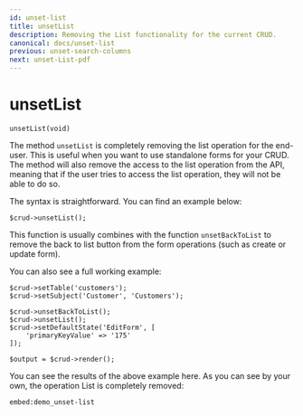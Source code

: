 ```yaml
---
id: unset-list
title: unsetList
description: Removing the List functionality for the current CRUD. 
canonical: docs/unset-list
previous: unset-search-columns
next: unset-List-pdf
---
```


# unsetList

<pre><code class="language-php">unsetList(void)</code></pre>
The method <code>unsetList</code> is completely removing the list operation for the end-user. 
This is useful when you want to use standalone forms for your CRUD. The method will also remove the access to the list
operation from the API, meaning that if the user tries to access the list operation, they will not be able to do so.

The syntax is straightforward. You can find an example below:
<pre><code class="language-php">$crud->unsetList();</code></pre>

This function is usually combines with the function `unsetBackToList` to remove the back to list button from the form
operations (such as create or update form).

You can also see a full working example:

<pre><code class="language-php">$crud->setTable('customers');
$crud->setSubject('Customer', 'Customers');

$crud->unsetBackToList();
$crud->unsetList();
$crud->setDefaultState('EditForm', [
    'primaryKeyValue' => '175'
]);

$output = $crud->render();</code></pre>

You can see the results of the above example here. As you can see by your own, the operation List is completely removed:

`embed:demo_unset-list`